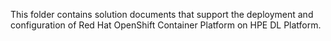 This folder contains solution documents that support the deployment and configuration of Red Hat OpenShift Container Platform on HPE DL Platform.

